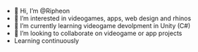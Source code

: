 - 👋 Hi, I’m @Ripheon
- 👀 I’m interested in videogames, apps, web design and rhinos
- 🌱 I’m currently learning videogame devolpment in Unity (C#)
- 💞️ I’m looking to collaborate on videogame or app projects
- Learning continuously



<!---
Ripheon/Ripheon is a ✨ special ✨ repository because its `README.md` (this file) appears on your GitHub profile.
You can click the Preview link to take a look at your changes.
--->
